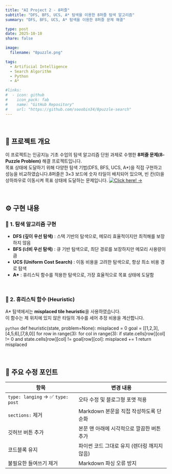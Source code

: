 ```yaml
---
title: "AI Project 2 - 8퍼즐"
subtitle: "DFS, BFS, UCS, A* 탐색을 이용한 8퍼즐 탐색 알고리즘"
summary: "DFS, BFS, UCS, A* 탐색을 이용한 8퍼즐 문제 해결"

type: post
date: 2025-10-10
share: false

image:
  filename: "8puzzle.png"

tags:
  - Artificial Intelligence
  - Search Algorithm
  - Python
  - A*

#links:
#  - icon: github
#    icon_pack: fab
#    name: "GitHub Repository"
#    url: "https://github.com/sooobin34/8puzzle-search"      
---
```

<br>

## 🧩 프로젝트 개요
이 프로젝트는 인공지능 기초 수업의 탐색 알고리즘 단원 과제로 수행한 **8퍼즐 문제(8-Puzzle Problem)** 해결 프로젝트입니다.  
목표 상태에 도달하기 위해 다양한 탐색 기법(DFS, BFS, UCS, A*)을 직접 구현하고 성능을 비교하였습니다.8퍼즐은 3×3 보드에 숫자 타일이 배치되어 있으며, 빈 칸(0)을 상하좌우로 이동시켜 목표 상태에 도달하는 문제입니다.
[![Click here! →](https://img.shields.io/badge/GitHub-181717?style=for-the-badge&logo=github&logoColor=white)](https://github.com/sooobin34/8puzzle-search)

<br>

## ⚙️ 구현 내용
### 🔹 1. 탐색 알고리즘 구현
- **DFS (깊이 우선 탐색)** : 스택 기반의 탐색으로, 메모리 효율적이지만 최적해를 보장하지 않음  
- **BFS (너비 우선 탐색)** : 큐 기반 탐색으로, 최단 경로를 보장하지만 메모리 사용량이 큼  
- **UCS (Uniform Cost Search)** : 이동 비용을 고려한 탐색으로, 항상 최소 비용 경로 탐색  
- **A\*** : 휴리스틱 함수를 적용한 탐색으로, 가장 효율적으로 목표 상태에 도달함  

<br>

### 🔹 2. 휴리스틱 함수 (Heuristic)
A\* 탐색에서는 **misplaced tile heuristic**을 사용하였습니다.  
이 함수는 제 위치에 있지 않은 타일의 개수를 세어 추정 비용을 계산합니다.

```python```
def heuristic(state, problem=None):
    misplaced = 0
    goal = [[1,2,3],[4,5,6],[7,8,0]]
    for row in range(3):
        for col in range(3):
            if state.cells[row][col] != 0 and state.cells[row][col] != goal[row][col]:
                misplaced += 1
    return misplaced

<br>

## 🧠 주요 수정 포인트
| 항목 | 변경 내용 |
|------|------------|
| `type: langing` → ✅ `type: post` | 오타 수정 및 블로그형 포맷 적용 |
| `sections:` 제거 | Markdown 본문을 직접 작성하도록 단순화 |
| 깃허브 버튼 추가 | 본문 맨 아래에 시각적으로 깔끔한 버튼 추가 |
| 코드블록 유지 | 파이썬 코드 그대로 유지 (렌더링 깨지지 않음) |
| 불필요한 들여쓰기 제거 | Markdown 파싱 오류 방지 |